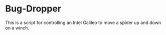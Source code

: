 Bug-Dropper
===========
This is a script for controlling an Intel Galileo to move a spider up and down on a winch.
